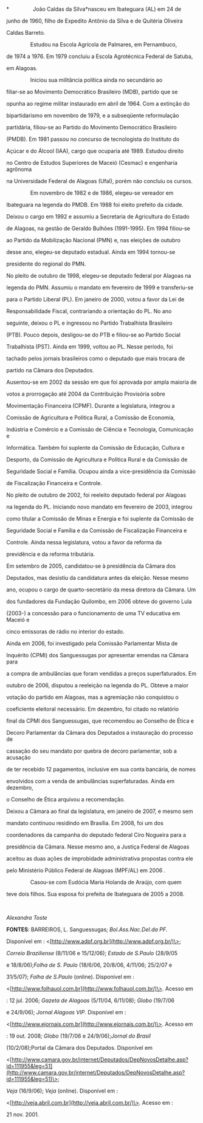 

 



*                João Caldas da Silva*nasceu em Ibateguara (AL) em 24 de

junho de 1960, filho de Expedito Antônio da Silva e de Quitéria Oliveira

Caldas Barreto.



                Estudou na Escola Agrícola de Palmares, em Pernambuco,

de 1974 a 1976. Em 1979 concluiu a Escola Agrotécnica Federal de Satuba,

em Alagoas.  



                Iniciou sua militância política ainda no secundário ao

filiar-se ao Movimento Democrático Brasileiro (MDB), partido que se

opunha ao regime militar instaurado em abril de 1964. Com a extinção do

bipartidarismo em novembro de 1979, e a subseqüente reformulação

partidária, filiou-se ao Partido do Movimento Democrático Brasileiro

(PMDB). Em 1981 passou no concurso de tecnologista do Instituto do

Açúcar e do Álcool (IAA), cargo que ocuparia até 1989. Estudou direito

no Centro de Estudos Superiores de Maceió (Cesmac) e engenharia agrônoma

na Universidade Federal de Alagoas (Ufal), porém não concluiu os cursos.



                Em novembro de 1982 e de 1986, elegeu-se vereador em

Ibateguara na legenda do PMDB. Em 1988 foi eleito prefeito da cidade.

Deixou o cargo em 1992 e assumiu a Secretaria de Agricultura do Estado

de Alagoas, na gestão de Geraldo Bulhões (1991-1995). Em 1994 filiou-se

ao Partido da Mobilização Nacional (PMN) e, nas eleições de outubro

desse ano, elegeu-se deputado estadual. Ainda em 1994 tornou-se

presidente do regional do PMN.



No pleito de outubro de 1998, elegeu-se deputado federal por Alagoas na

legenda do PMN. Assumiu o mandato em fevereiro de 1999 e transferiu-se

para o Partido Liberal (PL). Em janeiro de 2000, votou a favor da Lei de

Responsabilidade Fiscal, contrariando a orientação do PL. No ano

seguinte, deixou o PL e ingressou no Partido Trabalhista Brasileiro

(PTB). Pouco depois, desligou-se do PTB e filiou-se ao Partido Social

Trabalhista (PST). Ainda em 1999, voltou ao PL. Nesse período, foi

tachado pelos jornais brasileiros como o deputado que mais trocara de

partido na Câmara dos Deputados.



Ausentou-se em 2002 da sessão em que foi aprovada por ampla maioria de

votos a prorrogação até 2004 da Contribuição Provisória sobre

Movimentação Financeira (CPMF). Durante a legislatura, integrou a

Comissão de Agricultura e Política Rural, a Comissão de Economia,

Indústria e Comércio e a Comissão de Ciência e Tecnologia, Comunicação e

Informática. Também foi suplente da Comissão de Educação, Cultura e

Desporto, da Comissão de Agricultura e Política Rural e da Comissão de

Seguridade Social e Família. Ocupou ainda a vice-presidência da Comissão

de Fiscalização Financeira e Controle.



No pleito de outubro de 2002, foi reeleito deputado federal por Alagoas

na legenda do PL. Iniciando novo mandato em fevereiro de 2003, integrou

como titular a Comissão de Minas e Energia e foi suplente da Comissão de

Seguridade Social e Família e da Comissão de Fiscalização Financeira e

Controle. Ainda nessa legislatura, votou a favor da reforma da

previdência e da reforma tributária.



Em setembro de 2005, candidatou-se à presidência da Câmara dos

Deputados, mas desistiu da candidatura antes da eleição. Nesse mesmo

ano, ocupou o cargo de quarto-secretário da mesa diretora da Câmara. Um

dos fundadores da Fundação Quilombo, em 2006 obteve do governo Lula

(2003-) a concessão para o funcionamento de uma TV educativa em Maceió e

cinco emissoras de rádio no interior do estado.



Ainda em 2006, foi investigado pela Comissão Parlamentar Mista de

Inquérito (CPMI) dos Sanguessugas por apresentar emendas na Câmara para

a compra de ambulâncias que foram vendidas a preços superfaturados. Em

outubro de 2006, disputou a reeleição na legenda do PL. Obteve a maior

votação do partido em Alagoas, mas a agremiação não conquistou o

coeficiente eleitoral necessário. Em dezembro, foi citado no relatório

final da CPMI dos Sanguessugas, que recomendou ao Conselho de Ética e

Decoro Parlamentar da Câmara dos Deputados a instauração do processo de

cassação do seu mandato por quebra de decoro parlamentar, sob a acusação

de ter recebido 12 pagamentos, inclusive em sua conta bancária, de nomes

envolvidos com a venda de ambulâncias superfaturadas. Ainda em dezembro,

o Conselho de Ética arquivou a recomendação.



Deixou a Câmara ao final da legislatura, em janeiro de 2007, e mesmo sem

mandato continuou residindo em Brasília. Em 2008, foi um dos

coordenadores da campanha do deputado federal Ciro Nogueira para a

presidência da Câmara. Nesse mesmo ano, a Justiça Federal de Alagoas

aceitou as duas ações de improbidade administrativa propostas contra ele

pelo Ministério Público Federal de Alagoas (MPF/AL) em 2006 .



                Casou-se com Eudócia Maria Holanda de Araújo, com quem

teve dois filhos. Sua esposa foi prefeita de Ibateguara de 2005 a 2008.



 



*Alexandra Toste*



**FONTES**: BARREIROS, L. Sanguessugas; *Bol.Ass.Nac.Del.da PF*.

Disponível em : \<[http://www.adpf.org.br](http://www.adpf.org.br/)\>;

*Correio Braziliense* (8/11/06 e 15/12/06); *Estado de S.Paulo* (28/9/05

e 18/8/06);*Folha de S. Paulo* (18/6/06, 20/8/06, 4/11/06; 25/2/07 e

31/5/07); *Folha de S.Paulo* (online). Disponível em :

\<[http://www.folhauol.com.br](http://www.folhauol.com.br/)\>. Acesso em

: 12 jul. 2006; *Gazeta de Alagoas* (5/11/04, 6/11/08); *Globo* (19/7/06

e 24/9/06); *Jornal Alagoas VIP*. Disponível em :

\<[http://www.ejornais.com.br](http://www.ejornais.com.br/)\>. Acesso em

: 19 out. 2008; *Globo* (19/7/06 e 24/9/06);*Jornal do Brasil*

(10/2/08);Portal da Câmara dos Deputados. Disponível em

\<[http://www.camara.gov.br/internet/Deputados/DepNovosDetalhe.asp?id=111955&leg=51](http://www.camara.gov.br/internet/Deputados/DepNovosDetalhe.asp?id=111955&leg=51)\>;

*Veja* (16/9/06); *Veja* (online). Disponível em :

\<[http://veja.abril.com.br](http://veja.abril.com.br/)\>. Acesso em :

21 nov. 2001.



 



 



 



 


